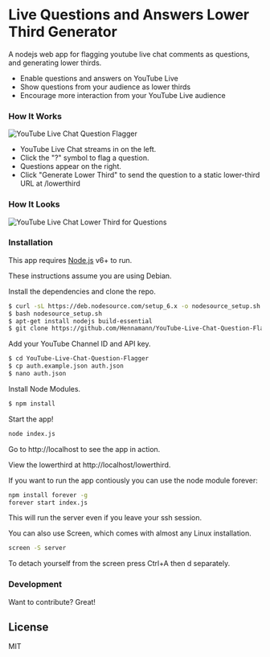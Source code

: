 # Live Questions and Answers Lower Third Generator

A nodejs web app for flagging youtube live chat comments as questions, and generating lower thirds.

  - Enable questions and answers on YouTube Live
  - Show questions from your audience as lower thirds
  - Encourage more interaction from your YouTube Live audience

### How It Works

![YouTube Live Chat Question Flagger](https://musicradiocreative-community.s3-eu-west-2.amazonaws.com/original/1X/7ffef9430b48907f8c6673a6b2c84339e7c47e05.gif)

* YouTube Live Chat streams in on the left.
* Click the "?" symbol to flag a question.
* Questions appear on the right.
* Click "Generate Lower Third" to send the question to a static lower-third URL at /lowerthird

### How It Looks

![YouTube Live Chat Lower Third for Questions](https://musicradiocreative-community.s3-eu-west-2.amazonaws.com/original/1X/ef34d75e879646d473eca1ff18a633a7c390912c.jpg)

### Installation

This app requires [Node.js](https://nodejs.org/) v6+ to run.

These instructions assume you are using Debian.

Install the dependencies and clone the repo.

```sh
$ curl -sL https://deb.nodesource.com/setup_6.x -o nodesource_setup.sh
$ bash nodesource_setup.sh
$ apt-get install nodejs build-essential
$ git clone https://github.com/Hennamann/YouTube-Live-Chat-Question-Flagger
```

Add your YouTube Channel ID and API key.

```sh
$ cd YouTube-Live-Chat-Question-Flagger
$ cp auth.example.json auth.json
$ nano auth.json
```

Install Node Modules.

```sh
$ npm install
```

Start the app!

```sh
node index.js
```

Go to http://localhost to see the app in action.

View the lowerthird at http://localhost/lowerthird.

If you want to run the app contiously you can use the node module forever:

```sh
npm install forever -g
forever start index.js
```

This will run the server even if you leave your ssh session. 

You can also use Screen, which comes with almost any Linux installation.

```sh
screen -S server
```
To detach yourself from the screen press Ctrl+A then d separately.

### Development

Want to contribute? Great!

License
----

MIT
